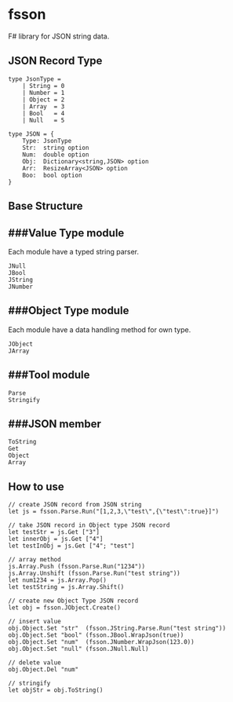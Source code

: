 fsson
===
F# library for JSON string data.

JSON Record Type
---
```
type JsonType =
    | String = 0
    | Number = 1
    | Object = 2
    | Array  = 3
    | Bool   = 4
    | Null   = 5

type JSON = {
    Type: JsonType
    Str:  string option
    Num:  double option
    Obj:  Dictionary<string,JSON> option
    Arr:  ResizeArray<JSON> option
    Boo:  bool option
}
```

Base Structure
---
###Value Type module
---
Each module have a typed string parser.
```
JNull
JBool
JString
JNumber
```
###Object Type module
---
Each module have a data handling method for own type.
```
JObject
JArray
```
###Tool module
---
```
Parse
Stringify
```
###JSON member
---
```
ToString
Get
Object
Array
```
How to use
---
```
// create JSON record from JSON string
let js = fsson.Parse.Run("[1,2,3,\"test\",{\"test\":true}]")

// take JSON record in Object type JSON record
let testStr = js.Get ["3"]
let innerObj = js.Get ["4"]
let testInObj = js.Get ["4"; "test"]

// array method
js.Array.Push (fsson.Parse.Run("1234"))
js.Array.Unshift (fsson.Parse.Run("test string"))
let num1234 = js.Array.Pop()
let testString = js.Array.Shift()

// create new Object Type JSON record
let obj = fsson.JObject.Create()

// insert value
obj.Object.Set "str"  (fsson.JString.Parse.Run("test string"))
obj.Object.Set "bool" (fsson.JBool.WrapJson(true))
obj.Object.Set "num"  (fsson.JNumber.WrapJson(123.0))
obj.Object.Set "null" (fsson.JNull.Null)

// delete value
obj.Object.Del "num"

// stringify
let objStr = obj.ToString()
```

